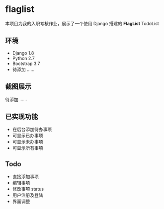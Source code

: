 # flaglist
本项目为我的入职考核作业，展示了一个使用 Django 搭建的 __FlagList__ TodoList

## 环境
* Django 1.8
* Python 2.7
* Bootstrap 3.7
* 待添加 ……

## 截图展示
待添加 ……

## 已实现功能
* 在后台添加待办事项
* 可显示已办事项
* 可显示未办事项
* 可显示所有事项

## Todo
* 直接添加事项
* 编辑事项
* 修改事项 status
* 用户注册及登陆
* 界面调整
